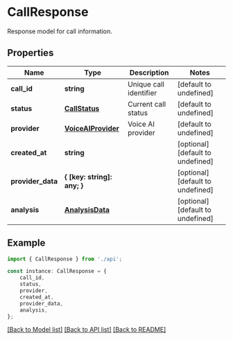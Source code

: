 # CallResponse

Response model for call information.

## Properties

Name | Type | Description | Notes
------------ | ------------- | ------------- | -------------
**call_id** | **string** | Unique call identifier | [default to undefined]
**status** | [**CallStatus**](CallStatus.md) | Current call status | [default to undefined]
**provider** | [**VoiceAIProvider**](VoiceAIProvider.md) | Voice AI provider | [default to undefined]
**created_at** | **string** |  | [optional] [default to undefined]
**provider_data** | **{ [key: string]: any; }** |  | [optional] [default to undefined]
**analysis** | [**AnalysisData**](AnalysisData.md) |  | [optional] [default to undefined]

## Example

```typescript
import { CallResponse } from './api';

const instance: CallResponse = {
    call_id,
    status,
    provider,
    created_at,
    provider_data,
    analysis,
};
```

[[Back to Model list]](../README.md#documentation-for-models) [[Back to API list]](../README.md#documentation-for-api-endpoints) [[Back to README]](../README.md)
